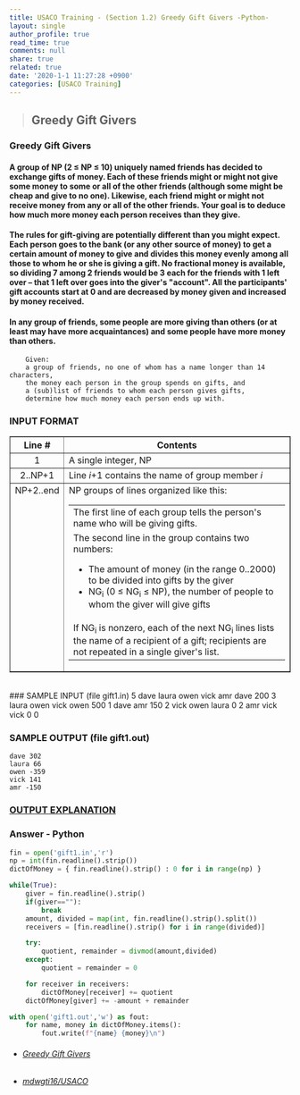 ```yaml
---
title: USACO Training - (Section 1.2) Greedy Gift Givers -Python-
layout: single
author_profile: true
read_time: true
comments: null
share: true
related: true
date: '2020-1-1 11:27:28 +0900'
categories: [USACO Training]
---
```


> ## Greedy Gift Givers

### Greedy Gift Givers
#### A group of NP (2 ≤ NP ≤ 10) uniquely named friends has decided to exchange gifts of money. Each of these friends might or might not give some money to some or all of the other friends (although some might be cheap and give to no one). Likewise, each friend might or might not receive money from any or all of the other friends. Your goal is to deduce how much more money each person receives than they give.

#### The rules for gift-giving are potentially different than you might expect. Each person goes to the bank (or any other source of money) to get a certain amount of money to give and divides this money evenly among all those to whom he or she is giving a gift. No fractional money is available, so dividing 7 among 2 friends would be 3 each for the friends with 1 left over – that 1 left over goes into the giver's "account". All the participants' gift accounts start at 0 and are decreased by money given and increased by money received.

#### In any group of friends, some people are more giving than others (or at least may have more acquaintances) and some people have more money than others.

		Given:
		a group of friends, no one of whom has a name longer than 14 characters,
		the money each person in the group spends on gifts, and
		a (sub)list of friends to whom each person gives gifts,
		determine how much money each person ends up with.

### INPUT FORMAT

<table border="1" style="border-collapse: collapse;">
<tbody><tr><th>Line #</th><th>Contents</th></tr>
<tr> <td align="center">1</td> <td> A single integer, NP </td></tr>
<tr> <td align="center">2..NP+1</td> <td> Line <i>i</i>+1 contains the name
of group member <i>i</i></td>
</tr>
<tr> <td valign="top" align="center">NP+2..end</td> <td>NP groups of lines organized like this:

<table>
<tbody><tr><td>The first line of each group tells the person's name who
will be giving gifts.
</td></tr><tr><td>The second line in the group contains two numbers:
	<ul>
	<li>The amount of money (in the range 0..2000) to be divided
        into gifts by the giver
        </li><li>NG<sub>i</sub> (0 ≤ NG<sub>i</sub> ≤ NP), the
        number of people to whom the giver will give gifts
	</li></ul>
</td></tr><tr><td> If NG<sub>i</sub> is nonzero, each of the next NG<sub>i</sub>
lines lists the name of a recipient of a gift; recipients are not repeated
in a single giver's list.
</td></tr></tbody></table>

</td></tr></tbody></table>
<br>
### SAMPLE INPUT (file gift1.in)
	5
	dave
	laura
	owen
	vick
	amr
	dave
	200 3
	laura
	owen
	vick
	owen
	500 1
	dave
	amr
	150 2
	vick
	owen
	laura
	0 2
	amr
	vick
	vick
	0 0

### SAMPLE OUTPUT (file gift1.out)

	dave 302
	laura 66
	owen -359
	vick 141
	amr -150

### [OUTPUT EXPLANATION](https://train.usaco.org/usacoprob2?a=miQqOSmwjhm&S=gift1)
	
### Answer - Python
```python
fin = open('gift1.in','r')
np = int(fin.readline().strip())
dictOfMoney = { fin.readline().strip() : 0 for i in range(np) }

while(True):
	giver = fin.readline().strip()
	if(giver==""):
		break
	amount, divided = map(int, fin.readline().strip().split())
	receivers = [fin.readline().strip() for i in range(divided)]

	try:
		quotient, remainder = divmod(amount,divided)
	except:
		quotient = remainder = 0

	for receiver in receivers:
		dictOfMoney[receiver] += quotient
	dictOfMoney[giver] += -amount + remainder

with open('gift1.out','w') as fout:
	for name, money in dictOfMoney.items():
		fout.write(f"{name} {money}\n")
```

* ###### [Greedy Gift Givers]
* ###### [mdwgti16/USACO]

[mdwgti16/USACO]: https://github.com/mdwgti16/USACO/tree/master/USACO/Chapter%201/Section%201.2
[Greedy Gift Givers]: https://train.usaco.org/usacoprob2?a=miQqOSmwjhm&S=gift1